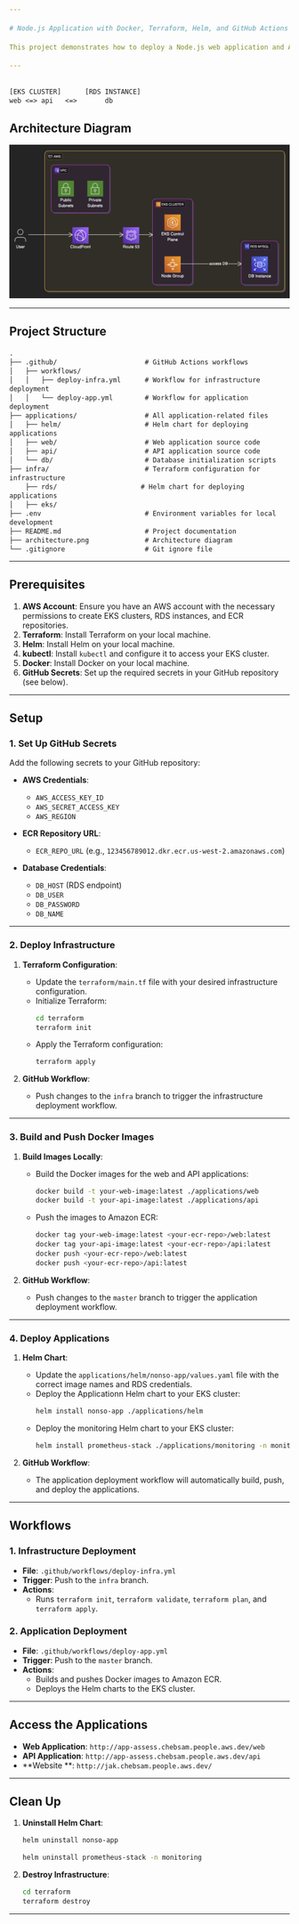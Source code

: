 ```yaml
---

# Node.js Application with Docker, Terraform, Helm, and GitHub Actions

This project demonstrates how to deploy a Node.js web application and API using Docker, Terraform, Helm, and GitHub Actions. The infrastructure is provisioned using Terraform, and the applications are deployed to an EKS cluster using Helm. GitHub Actions workflows automate the deployment process.

---
```


```

[EKS CLUSTER]      [RDS INSTANCE]
web <=> api   <=>       db
```

## **Architecture Diagram**

![Architecture Diagram](./architecture-1.png)

---

## **Project Structure**

```
.
├── .github/                      # GitHub Actions workflows
│   ├── workflows/
│   │   ├── deploy-infra.yml      # Workflow for infrastructure deployment
│   │   └── deploy-app.yml        # Workflow for application deployment
├── applications/                 # All application-related files
│   ├── helm/                     # Helm chart for deploying applications
│   ├── web/                      # Web application source code
│   ├── api/                      # API application source code
│   └── db/                       # Database initialization scripts
├── infra/                        # Terraform configuration for infrastructure
    ├── rds/                     # Helm chart for deploying applications
│   ├── eks/ 
├── .env                          # Environment variables for local development
├── README.md                     # Project documentation
├── architecture.png              # Architecture diagram
└── .gitignore                    # Git ignore file
```

---

## **Prerequisites**

1. **AWS Account**: Ensure you have an AWS account with the necessary permissions to create EKS clusters, RDS instances, and ECR repositories.
2. **Terraform**: Install Terraform on your local machine.
3. **Helm**: Install Helm on your local machine.
4. **kubectl**: Install `kubectl` and configure it to access your EKS cluster.
5. **Docker**: Install Docker on your local machine.
6. **GitHub Secrets**: Set up the required secrets in your GitHub repository (see below).

---

## **Setup**

### **1. Set Up GitHub Secrets**
Add the following secrets to your GitHub repository:

- **AWS Credentials**:
  - `AWS_ACCESS_KEY_ID`
  - `AWS_SECRET_ACCESS_KEY`
  - `AWS_REGION`

- **ECR Repository URL**:
  - `ECR_REPO_URL` (e.g., `123456789012.dkr.ecr.us-west-2.amazonaws.com`)

- **Database Credentials**:
  - `DB_HOST` (RDS endpoint)
  - `DB_USER`
  - `DB_PASSWORD`
  - `DB_NAME`

---

### **2. Deploy Infrastructure**
1. **Terraform Configuration**:
   - Update the `terraform/main.tf` file with your desired infrastructure configuration.
   - Initialize Terraform:
     ```bash
     cd terraform
     terraform init
     ```
   - Apply the Terraform configuration:
     ```bash
     terraform apply
     ```

2. **GitHub Workflow**:
   - Push changes to the `infra` branch to trigger the infrastructure deployment workflow.

---

### **3. Build and Push Docker Images**
1. **Build Images Locally**:
   - Build the Docker images for the web and API applications:
     ```bash
     docker build -t your-web-image:latest ./applications/web
     docker build -t your-api-image:latest ./applications/api
     ```
   - Push the images to Amazon ECR:
     ```bash
     docker tag your-web-image:latest <your-ecr-repo>/web:latest
     docker tag your-api-image:latest <your-ecr-repo>/api:latest
     docker push <your-ecr-repo>/web:latest
     docker push <your-ecr-repo>/api:latest
     ```

2. **GitHub Workflow**:
   - Push changes to the `master` branch to trigger the application deployment workflow.

---

### **4. Deploy Applications**
1. **Helm Chart**:
   - Update the `applications/helm/nonso-app/values.yaml` file with the correct image names and RDS credentials.
   - Deploy the Applicationn Helm chart to your EKS cluster:
     ```bash
     helm install nonso-app ./applications/helm
     ```
   - Deploy the monitoring Helm chart to your EKS cluster:
     ```bash
     helm install prometheus-stack ./applications/monitoring -n monitoring
     ```

2. **GitHub Workflow**:
   - The application deployment workflow will automatically build, push, and deploy the applications.

---

## **Workflows**

### **1. Infrastructure Deployment**
- **File**: `.github/workflows/deploy-infra.yml`
- **Trigger**: Push to the `infra` branch.
- **Actions**:
  - Runs `terraform init`, `terraform validate`, `terraform plan`, and `terraform apply`.

### **2. Application Deployment**
- **File**: `.github/workflows/deploy-app.yml`
- **Trigger**: Push to the `master` branch.
- **Actions**:
  - Builds and pushes Docker images to Amazon ECR.
  - Deploys the Helm charts to the EKS cluster.

---

## **Access the Applications**

- **Web Application**: `http://app-assess.chebsam.people.aws.dev/web`
- **API Application**: `http://app-assess.chebsam.people.aws.dev/api`
- **Website **: `http://jak.chebsam.people.aws.dev/`

---

## **Clean Up**

1. **Uninstall Helm Chart**:
   ```bash
   helm uninstall nonso-app
   ```
   ```bash
   helm uninstall prometheus-stack -n monitoring
   ```

2. **Destroy Infrastructure**:
   ```bash
   cd terraform
   terraform destroy
   ```

---